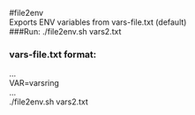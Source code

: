 #file2env  
Exports ENV variables from vars-file.txt (default)   
###Run: ./file2env.sh vars2.txt  
### vars-file.txt format:  
...  
 VAR=varsring  
...  
   ./file2env.sh vars2.txt  

